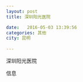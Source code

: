 ```yaml
--- 
layout: post 
title: 深圳阳光医院

date:   2016-05-03 13:39:56 
categories: 其他  
city: 昆明
  
--- 
```

   
深圳阳光医院

信息

